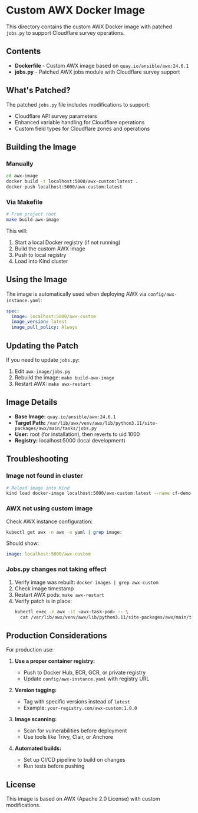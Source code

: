# Custom AWX Docker Image

This directory contains the custom AWX Docker image with patched `jobs.py` to support Cloudflare survey operations.

## Contents

- **Dockerfile** - Custom AWX image based on `quay.io/ansible/awx:24.6.1`
- **jobs.py** - Patched AWX jobs module with Cloudflare survey support

## What's Patched?

The patched `jobs.py` file includes modifications to support:
- Cloudflare API survey parameters
- Enhanced variable handling for Cloudflare operations
- Custom field types for Cloudflare zones and operations

## Building the Image

### Manually

```bash
cd awx-image
docker build -t localhost:5000/awx-custom:latest .
docker push localhost:5000/awx-custom:latest
```

### Via Makefile

```bash
# From project root
make build-awx-image
```

This will:
1. Start a local Docker registry (if not running)
2. Build the custom AWX image
3. Push to local registry
4. Load into Kind cluster

## Using the Image

The image is automatically used when deploying AWX via `config/awx-instance.yaml`:

```yaml
spec:
  image: localhost:5000/awx-custom
  image_version: latest
  image_pull_policy: Always
```

## Updating the Patch

If you need to update `jobs.py`:

1. Edit `awx-image/jobs.py`
2. Rebuild the image: `make build-awx-image`
3. Restart AWX: `make awx-restart`

## Image Details

- **Base Image:** `quay.io/ansible/awx:24.6.1`
- **Target Path:** `/var/lib/awx/venv/awx/lib/python3.11/site-packages/awx/main/tasks/jobs.py`
- **User:** root (for installation), then reverts to uid 1000
- **Registry:** localhost:5000 (local development)

## Troubleshooting

### Image not found in cluster

```bash
# Reload image into Kind
kind load docker-image localhost:5000/awx-custom:latest --name cf-demo-cluster
```

### AWX not using custom image

Check AWX instance configuration:

```bash
kubectl get awx -n awx -o yaml | grep image:
```

Should show:
```yaml
image: localhost:5000/awx-custom
```

### Jobs.py changes not taking effect

1. Verify image was rebuilt: `docker images | grep awx-custom`
2. Check image timestamp
3. Restart AWX pods: `make awx-restart`
4. Verify patch is in place:
   ```bash
   kubectl exec -n awx -it <awx-task-pod> -- \
     cat /var/lib/awx/venv/awx/lib/python3.11/site-packages/awx/main/tasks/jobs.py | grep -A 5 "cloudflare"
   ```

## Production Considerations

For production use:

1. **Use a proper container registry:**
   - Push to Docker Hub, ECR, GCR, or private registry
   - Update `config/awx-instance.yaml` with registry URL

2. **Version tagging:**
   - Tag with specific versions instead of `latest`
   - Example: `your-registry.com/awx-custom:1.0.0`

3. **Image scanning:**
   - Scan for vulnerabilities before deployment
   - Use tools like Trivy, Clair, or Anchore

4. **Automated builds:**
   - Set up CI/CD pipeline to build on changes
   - Run tests before pushing

## License

This image is based on AWX (Apache 2.0 License) with custom modifications.
